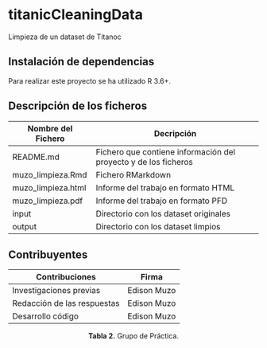 # titanicCleaningData

Limpieza de un dataset de Titanoc

## Instalación de dependencias
Para realizar este proyecto se ha utilizado R 3.6+.

## Descripción de los ficheros
| Nombre del Fichero | Decripción |
|--------------------|------------|
| README.md	| Fichero que contiene información del proyecto y de los ficheros|
| muzo_limpieza.Rmd | Fichero RMarkdown |
| muzo_limpieza.html	| Informe del trabajo en formato HTML |
| muzo_limpieza.pdf	| Informe del trabajo en formato PFD |
| input | Directorio con los dataset originales |
| output | Directorio con los dataset limpios |

## Contribuyentes

| Contribuciones              | Firma                      |
|-----------------------------|----------------------------|
| Investigaciones previas     | Edison Muzo                |
| Redacción de las respuestas | Edison Muzo                |
| Desarrollo código           | Edison Muzo                |
<p align="center">
   <b>Tabla 2.</b> Grupo de Práctica.
</p>
